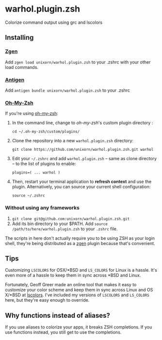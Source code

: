# warhol.plugin.zsh

Colorize command output using grc and lscolors

## Installing

### [Zgen](https://github.com/tarjoilija/zgen)

Add `zgen load unixorn/warhol.plugin.zsh` to your .zshrc with your other load commands.

### [Antigen](https://github.com/zsh-users/antigen)

Add `antigen bundle unixorn/warhol.plugin.zsh` to your .zshrc

### [Oh-My-Zsh](http://ohmyz.sh/)

If you're using [oh-my-zsh](github.com/robbyrussell/oh-my-zsh):

1. In the command line, change to _oh-my-zsh_'s custom plugin directory :

    `cd ~/.oh-my-zsh/custom/plugins/`

2. Clone the repository into a new `warhol.plugin.zsh` directory:

    `git clone https://github.com/unixorn/warhol.plugin.zsh.git warhol`

3. Edit your `~/.zshrc` and add `warhol.plugin.zsh` – same as clone directory – to the list of plugins to enable:

    `plugins=( ... warhol )`

4. Then, restart your terminal application to **refresh context** and use the plugin. Alternatively, you can source your current shell configuration:

    `source ~/.zshrc`

### Without using any frameworks

1. `git clone git@github.com:unixorn/warhol.plugin.zsh.git`
2. Add its bin directory to your $PATH. Add `source /path/to/here/warhol.plugin.zsh` to your `.zshrc` file.

The scripts in here don't actually require you to be using ZSH as your login shell, they're being distributed as a [zgen](https://github.com/zsh-users/antigen) plugin because that's convenient.

## Tips

Customizing `LSCOLORS` for OSX/*BSD and `LS_COLORS` for Linux is a hassle. It's even more of a hassle to keep them in sync across *BSD and Linux.

Fortunately, Geoff Greer made an online tool that makes it easy to customize your color scheme and keep them in sync across Linux and OS X/*BSD at [lscolors](http://geoff.greer.fm/lscolors/). I've included my versions of `LSCOLORS` and `LS_COLORS` here, but they're easy enough to override.

## Why functions instead of aliases?

If you use aliases to colorize your apps, it breaks ZSH completions. If you use functions instead, you still get to use the completions.
